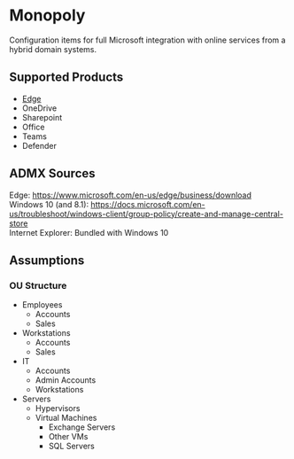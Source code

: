 # Monopoly

Configuration items for full Microsoft integration with online services from a hybrid domain systems.

## Supported Products

- [Edge](Edge)
- OneDrive
- Sharepoint
- Office
- Teams
- Defender

## ADMX Sources

Edge: https://www.microsoft.com/en-us/edge/business/download  
Windows 10 (and 8.1): https://docs.microsoft.com/en-us/troubleshoot/windows-client/group-policy/create-and-manage-central-store  
Internet Explorer: Bundled with Windows 10

## Assumptions

### OU Structure

- Employees
    - Accounts
    - Sales
- Workstations
    - Accounts
    - Sales
- IT
    - Accounts
    - Admin Accounts
    - Workstations
- Servers
  - Hypervisors
  - Virtual Machines
      - Exchange Servers
      - Other VMs
      - SQL Servers
